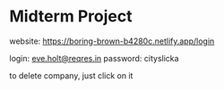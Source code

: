 # Midterm Project

website: https://boring-brown-b4280c.netlify.app/login

login: eve.holt@reqres.in
password: cityslicka

to delete company, just click on it
